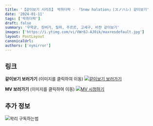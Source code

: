 ```yaml
---
title: '【같이보기 시리즈】 박취더락 - 「Snow halation」(スノハレ) 같이보기'
date: '2024-01-11'
tags: ['박취더락']
draft: false
summary: '우왁굳, 징버거, 릴파, 주르르, 고세구, 비챤 같이보기'
images: ['https://i.ytimg.com/vi/VWr8J-AJ0ik/maxresdefault.jpg']
layout: PostLayout
canonicalUrl:
authors: ['nymirror']
---
```


## 링크

**같이보기 보러가기** (이미지를 클릭하여 이동)
[![같이보기 보러가기](https://cdn.discordapp.com/attachments/1136601898116464710/1137050327938506852/logo.png)](https://cafe.naver.com/steamindiegame/14418888)

**MV 보러가기** (이미지를 클릭하여 이동)
[![MV 시청하기](https://i.ytimg.com/vi/VWr8J-AJ0ik/maxresdefault.jpg)](https://youtu.be/VWr8J-AJ0ik?si=D44XVNhZ6b8IIAeb)

## 추가 정보

![왁리 구독하는법](https://cdn.discordapp.com/attachments/1136601898116464710/1137049857136267374/--2cut.gif)